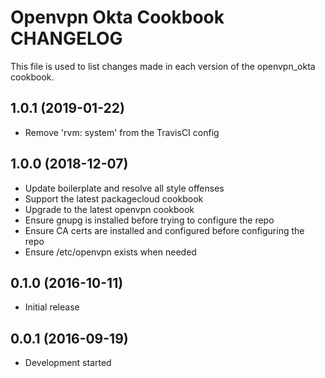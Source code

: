 # Openvpn Okta Cookbook CHANGELOG

This file is used to list changes made in each version of the openvpn_okta cookbook.

## 1.0.1 (2019-01-22)

- Remove 'rvm: system' from the TravisCI config

## 1.0.0 (2018-12-07)

- Update boilerplate and resolve all style offenses
- Support the latest packagecloud cookbook
- Upgrade to the latest openvpn cookbook
- Ensure gnupg is installed before trying to configure the repo
- Ensure CA certs are installed and configured before configuring the repo
- Ensure /etc/openvpn exists when needed

## 0.1.0 (2016-10-11)

- Initial release

## 0.0.1 (2016-09-19)

- Development started
